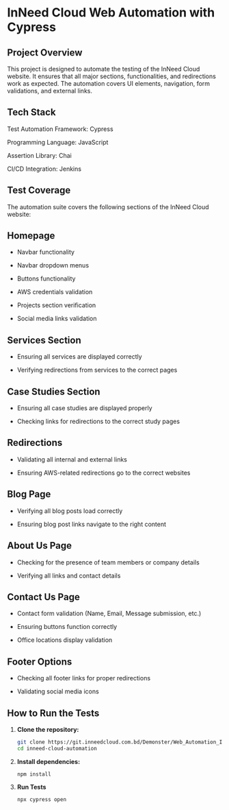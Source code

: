# InNeed Cloud Web Automation with Cypress

## Project Overview

This project is designed to automate the testing of the InNeed Cloud website. It ensures that all major sections, functionalities, and redirections work as expected. The automation covers UI elements, navigation, form validations, and external links.

## Tech Stack

Test Automation Framework: Cypress 

Programming Language: JavaScript 

Assertion Library: Chai 

CI/CD Integration:  Jenkins 

## Test Coverage

The automation suite covers the following sections of the InNeed Cloud website:

## Homepage

- Navbar functionality

- Navbar dropdown menus

- Buttons functionality

- AWS credentials validation

- Projects section verification

- Social media links validation

## Services Section

- Ensuring all services are displayed correctly

- Verifying redirections from services to the correct pages

## Case Studies Section

- Ensuring all case studies are displayed properly

- Checking links for redirections to the correct study pages

## Redirections

- Validating all internal and external links

- Ensuring AWS-related redirections go to the correct websites

## Blog Page

- Verifying all blog posts load correctly

- Ensuring blog post links navigate to the right content

## About Us Page

- Checking for the presence of team members or company details

- Verifying all links and contact details

## Contact Us Page

- Contact form validation (Name, Email, Message submission, etc.)

- Ensuring buttons function correctly

- Office locations display validation

## Footer Options

- Checking all footer links for proper redirections

- Validating social media icons


##  How to Run the Tests

1. **Clone the repository:**
   ```sh
   git clone https://git.inneedcloud.com.bd/Demonster/Web_Automation_InNeed_Cloud.git
   cd inneed-cloud-automation
   ```
 
2. **Install dependencies:**
   ```
   npm install
   ```
3. **Run Tests**
   ```
   npx cypress open
   ```